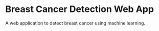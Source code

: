 # Breast Cancer Detection Web App

A web application to detect breast cancer using machine learning.